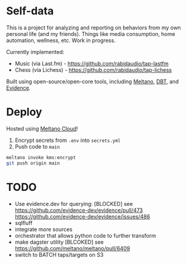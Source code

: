 # Self-data

This is a project for analyzing and reporting on behaviors from my own personal life (and my friends). Things like
media consumption, home automation, wellness, etc. Work in progress.

Currently implemented:

- Music (via Last.fm) - https://github.com/rabidaudio/tap-lastfm
- Chess (via Lichess) - https://github.com/rabidaudio/tap-lichess

Built using open-source/open-core tools, including [Meltano](https://meltano.com), [DBT](https://getdbt.com), and [Evidence](https://evidence.dev).

# Deploy

Hosted using [Meltano Cloud](https://meltano.com/cloud/)!

1. Encrypt secrets from `.env` into `secrets.yml`
2. Push code to `main`

```bash
meltano invoke kms:encrypt
git push origin main
```

# TODO

- Use evidence.dev for querying: [BLOCKED] see https://github.com/evidence-dev/evidence/pull/473 https://github.com/evidence-dev/evidence/issues/486
- sqlfluff
- integrate more sources
- orchestrator that allows python code to further transform
- make dagster utility [BLCOKED] see https://github.com/meltano/meltano/pull/6409
- switch to BATCH taps/targets on S3
